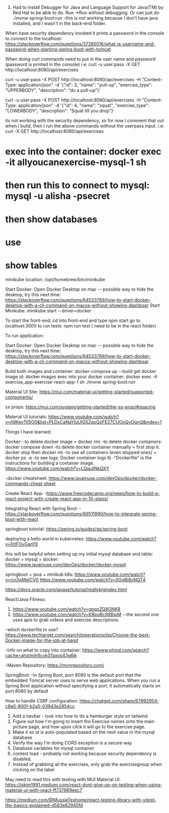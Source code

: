 <!-- -------------------Decision Notes --------------------->

1. Had to install Debugger for Java and Language Support for Java(TM) by Red Hat to be able to do. Run ->Run without debugging. Or can just do ./mvnw spring-boot:run
   -this is not working because I don't have java installed, and I wasn't in the back-end folder.

<!-- -------------------REST --------------------->

When have security dependency invoked it prints a password in the console to connect to the localhost:
https://stackoverflow.com/questions/37285016/what-is-username-and-password-when-starting-spring-boot-with-tomcat

When doing curl commands need to put in the user name and password (password is printed in the console) i.e:
curl -u user:pass -X GET http://localhost:8080/api/exercises

curl -u user:pass -X POST http://localhost:8080/api/exercises -H "Content-Type: application/json" -d '{"id": 3, "name": "pull-up", "exercise_type": "UPPERBODY", "description": "do a pull-up"}'

curl -u user:pass -X POST http://localhost:8080/api/exercises -H "Content-Type: application/json" -d '{"id": 4, "name": "squat", "exercise_type": "LOWERBODY", "description": "Squat till you drop"}'

its not working with the security dependency, so for now I comment that out when I build, then I run the above commands without the userpass input. i.e: curl -X GET http://localhost:8080/api/exercises

<!-- Database -->

# exec into the container: docker exec -it allyoucanexercise-mysql-1 sh

# then run this to connect to mysql: mysql -u alisha -psecret

# then show databases

# use <db name>

# show tables

<!-- App Information -->

minikube location: /opt/homebrew/bin/minikube

Start Docker: Open Docker Desktop on mac -- possible way to hide the desktop, try this next time: https://stackoverflow.com/questions/64533789/how-to-start-docker-desktop-with-a-cli-command-on-macos-without-showing-dashboar Start Minikube: minikube start --driver=docker

To start the front-end: cd into front-end and type npm start go to localhost:3000 to run tests: npm run test ( need to be in the react folder)

To run application:

Start Docker: Open Docker Desktop on mac -- possible way to hide the desktop, try this next time: https://stackoverflow.com/questions/64533789/how-to-start-docker-desktop-with-a-cli-command-on-macos-without-showing-dashboar

<!-- Start Minikube: minikube start --driver=docker -->

Build both images and container: docker-compose up --build
get docker image id: docker images
exec into your docker container: docker exec -it exercise_app-exercise-react-app-1 sh
./mvnw spring-boot:run

Material UI Site: https://mui.com/material-ui/getting-started/supported-components/

sx props: https://mui.com/system/getting-started/the-sx-prop/#spacing

Material UI tutorials: https://www.youtube.com/watch?v=h9KevTtI5O0&list=PLDxCaNaYIuUlG5ZqoQzFE27CUOoQvOqnQ&index=1

Things I have learned:

Docker: -to delete docker image = docker rmi -to delete docker containers: docker compose down -to delete docker container manually = first stop it. docker stop then docker rm -to see all containers (even stopped ones) = docker ps -a -to see logs: Docker container logs lb -“Dockerfile” is the instructions for building a container image. https://www.youtube.com/watch?v=LQjaJINkQXY

-docker cheatsheet: https://www.javainuse.com/devOps/docker/docker-commands-cheat-sheet

<!-- Helpful Videos and Tutorials-->

Create React App: -https://www.freecodecamp.org/news/how-to-build-a-react-project-with-create-react-app-in-10-steps/

Integrating React with Spring Boot: -https://stackoverflow.com/questions/69511990/how-to-integrate-spring-boot-with-react

springboot tutorial: https://spring.io/guides/gs/spring-boot

deploying a hello world in kubernetes: https://www.youtube.com/watch?v=XltFOyGanYE

this will be helpful when setting up my initial mysql database and table: docker + mysql + docker: https://www.javainuse.com/devOps/docker/docker-mysql

springboot + java + minikub k8s: https://www.youtube.com/watch?v=cvi3pMelCV0 https://www.youtube.com/watch?v=0GgBi8yNQT4

https://docs.oracle.com/javase/tutorial/reallybigindex.html

React/Java Fitness:

1. https://www.youtube.com/watch?v=gpqoZQ8GNK8
2. https://www.youtube.com/watch?v=KBpoBc98BwM
   --the second one uses apis to grab videos and exercise descriptions

<!-- Helpful Articles/Information -->

-which dockerfile to use? https://www.techtarget.com/searchitoperations/tip/Choose-the-best-Docker-image-for-the-job-at-hand

-Info on what to copy into container: https://www.phind.com/search?cache=ahstmilr6cvk07axos43g6jk

-Maven Repository: https://mvnrepository.com/

SpringBoot: -In Spring Boot, port 8080 is the default port that the embedded Tomcat server uses to serve web applications. When you run a Spring Boot application without specifying a port, it automatically starts on port 8080 by default

How to handle CSRF configuration: https://chatgpt.com/share/67992954-c8e0-800f-b2a5-03943e2854cc

<!----------------- TODOS ----------->

1. Add a navbar - look into how to do a hamburger style on tailwind
2. Figure out how I'm going to insert the Exercise names onto the main picture page, and how upon click it will go to the exercise page.
3. Make it so id is auto-populated based on the next value in the mysql database
4. Verify the way I'm doing CORS exception is a secure way
5. Database variables for mysql container
6. context load - probably not working because security dependency is disabled.
7. Instead of grabbing all the exercises, only grab the exercisegroup when clicking on the label

May need to read this with testing with MUI Material UI:
https://jskim1991.medium.com/react-dont-give-up-on-testing-when-using-material-ui-with-react-ff737969eec7

https://medium.com/@MussieTeshome/react-testing-library-with-vitest-the-basics-explained-d583e62945fd
